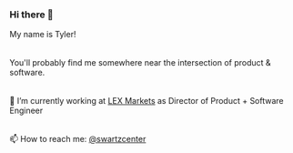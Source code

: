 ### Hi there 👋

My name is Tyler! 
######
You'll probably find me somewhere near the intersection of product & software.
######
🔭 I’m currently working at [LEX Markets](https://www.lex-markets.com/) as Director of Product + Software Engineer
######
📫 How to reach me: [@swartzcenter](https://twitter.com/SWARTZcenter)

